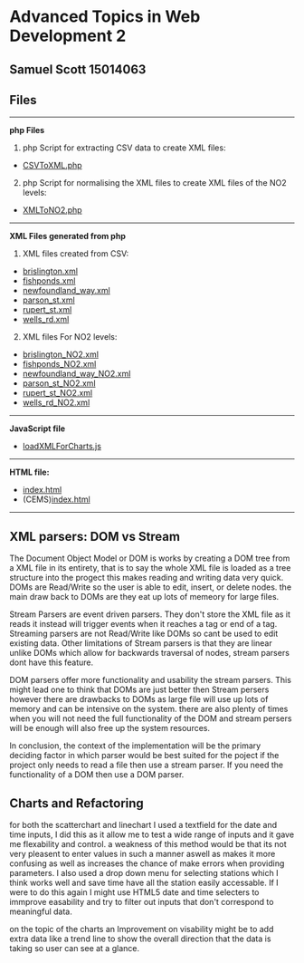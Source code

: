 Advanced Topics in Web Development 2
=======
## Samuel Scott 15014063

## Files
---
**php Files**

1. php Script for extracting CSV data to create XML files:
  * [CSVToXML.php](https://github.com/SamScott2/atiwd2/blob/master/php/CSVToXML.php)
2. php Script for normalising the XML files to create XML files of the NO2 levels:
  * [XMLToNO2.php](https://github.com/SamScott2/atiwd2/blob/master/php/XMLToNO2.php)
---
**XML Files generated from php**
1. XML files created from CSV:
  * [brislington.xml](https://github.com/SamScott2/atiwd2/blob/master/php/xml/brislington.xml) 
  * [fishponds.xml](https://github.com/SamScott2/atiwd2/blob/master/php/xml/fishponds.xml)	
  * [newfoundland_way.xml](https://github.com/SamScott2/atiwd2/blob/master/php/xml/newfoundland_way.xml)
  * [parson_st.xml](https://github.com/SamScott2/atiwd2/blob/master/php/xml/parson_st.xml)
  * [rupert_st.xml](https://github.com/SamScott2/atiwd2/blob/master/php/xml/rupert_st.xml)
  * [wells_rd.xml](https://github.com/SamScott2/atiwd2/blob/master/php/xml/wells_rd.xml)
2. XML files For NO2 levels:
  * [brislington_NO2.xml](https://github.com/SamScott2/atiwd2/blob/master/php/xml/no2/brislington_NO2.xml) 
  * [fishponds_NO2.xml](https://github.com/SamScott2/atiwd2/blob/master/php/xml/no2/fishponds_NO2.xml)	
  * [newfoundland_way_NO2.xml](https://github.com/SamScott2/atiwd2/blob/master/php/xml/no2/newfoundland_way_NO2.xml)
  * [parson_st_NO2.xml](https://github.com/SamScott2/atiwd2/blob/master/php/xml/no2/parson_st_NO2.xml)
  * [rupert_st_NO2.xml](https://github.com/SamScott2/atiwd2/blob/master/php/xml/no2/rupert_st_NO2.xml)
  * [wells_rd_NO2.xml](https://github.com/SamScott2/atiwd2/blob/master/php/xml/no2/wells_rd_NO2.xml)
---
**JavaScript file**
  * [loadXMLForCharts.js](https://github.com/SamScott2/atiwd2/blob/master/public_html/js/loadXMLForCharts.js)
---
**HTML file:**
  * [index.html](https://github.com/SamScott2/atiwd2/blob/master/public_html/index.html)
  * (CEMS)[index.html](http://www.cems.uwe.ac.uk/~s34-scott/index.html)
---
## XML parsers: DOM vs Stream
The Document Object Model or DOM is works by creating a DOM tree from a XML file in its entirety, that is to say the whole XML file is loaded as a tree structure into the progect this makes reading and writing data very quick. DOMs are Read/Write so the user is able to edit, insert, or delete nodes. the main draw back to DOMs are they eat up lots of memeory for large files.

Stream Parsers are event driven parsers. They don't store the XML file as it reads it instead will trigger events when it reaches a tag or end of a tag. Streaming parsers are not Read/Write like DOMs so cant be used to edit existing data. Other limitations of Stream parsers is that they are linear unlike DOMs which allow for backwards traversal of nodes, stream parsers dont have this feature.

DOM parsers offer more functionality and usability the stream parsers. This might lead one to think that DOMs are just better then Stream persers however there are drawbacks to DOMs as large file will use up lots of memory and can be intensive on the system. there are also plenty of times when you will not need the full functionality of the DOM and stream persers will be enough will also free up the system resources.

In conclusion, the context of the implementation will be the primary deciding factor in which parser would be best suited for the poject if the project only needs to read a file then use a stream parser. If you need the functionality of a DOM then use a DOM parser. 


## Charts and Refactoring

for both the scatterchart and linechart I used a textfield for the date and time inputs, I did this as it allow me to test a wide range of inputs and it gave me flexability and control. a weakness of this method would be that its not very pleasent to enter values in such a manner aswell as makes it more confusing as well as increases the chance of make errors when providing parameters. I also used a drop down menu for selecting stations which I think works well and save time have all the station easily accessable. If I were to do this again I might use HTML5 date and time selecters to immprove easability and try to filter out inputs that don't correspond to meaningful data.

on the topic of the charts an Improvement on visability might be to add extra data like a trend line to show the overall direction that the data is taking so user can see at a glance. 


